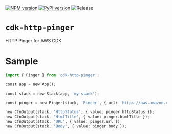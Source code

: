 [![NPM version](https://badge.fury.io/js/cdk-http-pinger.svg)](https://badge.fury.io/js/cdk-http-pinger)
[![PyPI version](https://badge.fury.io/py/cdk-http-pinger.svg)](https://badge.fury.io/py/cdk-http-pinger)
![Release](https://github.com/pahud/cdk-http-pinger/workflows/Release/badge.svg?branch=main)

# `cdk-http-pinger`

HTTP Pinger for AWS CDK

# Sample

```python
import { Pinger } from 'cdk-http-pinger';

const app = new App();

const stack = new Stack(app, 'my-stack');

const pinger = new Pinger(stack, 'Pinger', { url: 'https://aws.amazon.com' });

new CfnOutput(stack, 'HttpStatus', { value: pinger.httpStatus });
new CfnOutput(stack, 'HtmlTitle', { value: pinger.htmlTitle });
new CfnOutput(stack, 'URL', { value: pinger.url });
new CfnOutput(stack, 'Body', { value: pinger.body });
```
